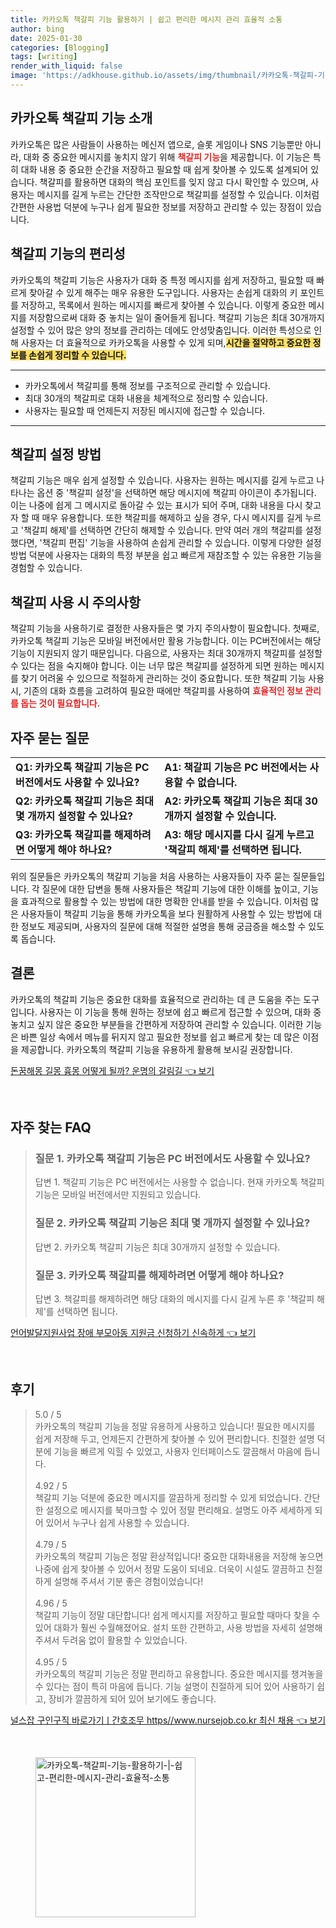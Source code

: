 ```yaml
---
title: 카카오톡 책갈피 기능 활용하기 | 쉽고 편리한 메시지 관리 효율적 소통
author: bing
date: 2025-01-30
categories: [Blogging]
tags: [writing]
render_with_liquid: false
image: 'https://adkhouse.github.io/assets/img/thumbnail/카카오톡-책갈피-기능-활용하기-|-쉽고-편리한-메시지-관리-효율적-소통.webp'
---
```



<h2 id='카카오톡_책갈피_기능_소개'>카카오톡 책갈피 기능 소개</h2>

<p>카카오톡은 많은 사람들이 사용하는 메신저 앱으로, 슬롯 게임이나 SNS 기능뿐만 아니라, 대화 중 중요한 메시지를 놓치지 않기 위해 <b><span style="color: #ee2323;">책갈피 기능</span></b>을 제공합니다. 이 기능은 특히 대화 내용 중 중요한 순간을 저장하고 필요할 때 쉽게 찾아볼 수 있도록 설계되어 있습니다. 책갈피를 활용하면 대화의 핵심 포인트를 잊지 않고 다시 확인할 수 있으며, 사용자는 메시지를 길게 누르는 간단한 조작만으로 책갈피를 설정할 수 있습니다. 이처럼 간편한 사용법 덕분에 누구나 쉽게 필요한 정보를 저장하고 관리할 수 있는 장점이 있습니다.</p>

<h2 id='책갈피_기능의_편리성'>책갈피 기능의 편리성</h2>

<p>카카오톡의 책갈피 기능은 사용자가 대화 중 특정 메시지를 쉽게 저장하고, 필요할 때 빠르게 찾아갈 수 있게 해주는 매우 유용한 도구입니다. 사용자는 손쉽게 대화의 키 포인트를 저장하고, 목록에서 원하는 메시지를 빠르게 찾아볼 수 있습니다. 이렇게 중요한 메시지를 저장함으로써 대화 중 놓치는 일이 줄어들게 됩니다. 책갈피 기능은 최대 30개까지 설정할 수 있어 많은 양의 정보를 관리하는 데에도 안성맞춤입니다. 이러한 특성으로 인해 사용자는 더 효율적으로 카카오톡을 사용할 수 있게 되며,<b><span style="background-color: #ffe066;">시간을 절약하고 중요한 정보를 손쉽게 정리할 수 있습니다.</span></b></p>

<hr />

<ul>
    <li>카카오톡에서 책갈피를 통해 정보를 구조적으로 관리할 수 있습니다.</li>
    <li>최대 30개의 책갈피로 대화 내용을 체계적으로 정리할 수 있습니다.</li>
    <li>사용자는 필요할 때 언제든지 저장된 메시지에 접근할 수 있습니다.</li>
</ul>

<hr />

<h2 id='책갈피_설정_방법'>책갈피 설정 방법</h2>

<p>책갈피 기능은 매우 쉽게 설정할 수 있습니다. 사용자는 원하는 메시지를 길게 누르고 나타나는 옵션 중 '책갈피 설정'을 선택하면 해당 메시지에 책갈피 아이콘이 추가됩니다. 이는 나중에 쉽게 그 메시지로 돌아갈 수 있는 표시가 되어 주며, 대화 내용을 다시 찾고자 할 때 매우 유용합니다. 또한 책갈피를 해제하고 싶을 경우, 다시 메시지를 길게 누르고 '책갈피 해제'를 선택하면 간단히 해제할 수 있습니다. 만약 여러 개의 책갈피를 설정했다면, '책갈피 편집' 기능을 사용하여 손쉽게 관리할 수 있습니다. 이렇게 다양한 설정 방법 덕분에 사용자는 대화의 특정 부분을 쉽고 빠르게 재참조할 수 있는 유용한 기능을 경험할 수 있습니다.</p>

<h2 id='책갈피_사용_시_주의사항'>책갈피 사용 시 주의사항</h2>

<p>책갈피 기능을 사용하기로 결정한 사용자들은 몇 가지 주의사항이 필요합니다. 첫째로, 카카오톡 책갈피 기능은 모바일 버전에서만 활용 가능합니다. 이는 PC버전에서는 해당 기능이 지원되지 않기 때문입니다. 다음으로, 사용자는 최대 30개까지 책갈피를 설정할 수 있다는 점을 숙지해야 합니다. 이는 너무 많은 책갈피를 설정하게 되면 원하는 메시지를 찾기 어려울 수 있으므로 적절하게 관리하는 것이 중요합니다. 또한 책갈피 기능 사용 시, 기존의 대화 흐름을 고려하여 필요한 때에만 책갈피를 사용하여 <b><span style="color: #ee2323;">효율적인 정보 관리를 돕는 것이 필요합니다.</span></b></p>

<h2 id='자주_묻는_질문'>자주 묻는 질문</h2>

<table>
    <tr>
        <td><b>Q1: 카카오톡 책갈피 기능은 PC 버전에서도 사용할 수 있나요?</b></td>
        <td><b>A1: 책갈피 기능은 PC 버전에서는 사용할 수 없습니다.</b></td>
    </tr>
    <tr>
        <td><b>Q2: 카카오톡 책갈피 기능은 최대 몇 개까지 설정할 수 있나요?</b></td>
        <td><b>A2: 카카오톡 책갈피 기능은 최대 30개까지 설정할 수 있습니다.</b></td>
    </tr>
    <tr>
        <td><b>Q3: 카카오톡 책갈피를 해제하려면 어떻게 해야 하나요?</b></td>
        <td><b>A3: 해당 메시지를 다시 길게 누르고 '책갈피 해제'를 선택하면 됩니다.</b></td>
    </tr>
</table>

<p>위의 질문들은 카카오톡의 책갈피 기능을 처음 사용하는 사용자들이 자주 묻는 질문들입니다. 각 질문에 대한 답변을 통해 사용자들은 책갈피 기능에 대한 이해를 높이고, 기능을 효과적으로 활용할 수 있는 방법에 대한 명확한 안내를 받을 수 있습니다. 이처럼 많은 사용자들이 책갈피 기능을 통해 카카오톡을 보다 원활하게 사용할 수 있는 방법에 대한 정보도 제공되며, 사용자의 질문에 대해 적절한 설명을 통해 궁금증을 해소할 수 있도록 돕습니다.</p>

<h2 id='결론'>결론</h2>

<p>카카오톡의 책갈피 기능은 중요한 대화를 효율적으로 관리하는 데 큰 도움을 주는 도구입니다. 사용자는 이 기능을 통해 원하는 정보에 쉽고 빠르게 접근할 수 있으며, 대화 중 놓치고 싶지 않은 중요한 부분들을 간편하게 저장하여 관리할 수 있습니다. 이러한 기능은 바쁜 일상 속에서 메뉴를 뒤지지 않고 필요한 정보를 쉽고 빠르게 찾는 데 많은 이점을 제공합니다. 카카오톡의 책갈피 기능을 유용하게 활용해 보시길 권장합니다.</p>


<p><a class="click-button" title="돈꿈해몽 길몽 흉몽 어떻게 될까? 운명의 갈림길" href="https://adkhouse.github.io/posts/%EB%8F%88%EA%BF%88%ED%95%B4%EB%AA%BD-%EA%B8%B8%EB%AA%BD-%ED%9D%89%EB%AA%BD-%EC%96%B4%EB%96%BB%EA%B2%8C-%EB%90%A0%EA%B9%8C-%EC%9A%B4%EB%AA%85%EC%9D%98-%EA%B0%88%EB%A6%BC%EA%B8%B8/" rel="dofollow">돈꿈해몽 길몽 흉몽 어떻게 될까? 운명의 갈림길 👈 보기</a></p><br>
<h2 id='자주_찾는_FAQ'>자주 찾는 FAQ</h2>
<div itemscope="" itemtype="https://schema.org/FAQPage"> 
<blockquote> 
<div itemscope="" itemprop="mainEntity" itemtype="https://schema.org/Question"> 
<h3 itemprop="name">질문 1. 카카오톡 책갈피 기능은 PC 버전에서도 사용할 수 있나요?</h3> 
<div itemscope="" itemprop="acceptedAnswer" itemtype="https://schema.org/Answer"> 
<span itemprop="text"> 
<p>답변 1. 책갈피 기능은 PC 버전에서는 사용할 수 없습니다. 현재 카카오톡 책갈피 기능은 모바일 버전에서만 지원되고 있습니다.</p> 
</span> 
</div> 
</div> 

<div itemscope="" itemprop="mainEntity" itemtype="https://schema.org/Question"> 
<h3 itemprop="name">질문 2. 카카오톡 책갈피 기능은 최대 몇 개까지 설정할 수 있나요?</h3> 
<div itemscope="" itemprop="acceptedAnswer" itemtype="https://schema.org/Answer"> 
<span itemprop="text"> 
<p>답변 2. 카카오톡 책갈피 기능은 최대 30개까지 설정할 수 있습니다.</p> 
</span> 
</div> 
</div> 

<div itemscope="" itemprop="mainEntity" itemtype="https://schema.org/Question"> 
<h3 itemprop="name">질문 3. 카카오톡 책갈피를 해제하려면 어떻게 해야 하나요?</h3> 
<div itemscope="" itemprop="acceptedAnswer" itemtype="https://schema.org/Answer"> 
<span itemprop="text"> 
<p>답변 3. 책갈피를 해제하려면 해당 대화의 메시지를 다시 길게 누른 후 '책갈피 해제'를 선택하면 됩니다.</p> 
</span> 
</div> 
</div> 
</blockquote> 
</div>
<p><a class="click-button" title="언어발달지원사업 장애 부모아동 지원금 신청하기 신속하게" href="https://adkhouse.github.io/posts/%EC%96%B8%EC%96%B4%EB%B0%9C%EB%8B%AC%EC%A7%80%EC%9B%90%EC%82%AC%EC%97%85-%EC%9E%A5%EC%95%A0-%EB%B6%80%EB%AA%A8%EC%95%84%EB%8F%99-%EC%A7%80%EC%9B%90%EA%B8%88-%EC%8B%A0%EC%B2%AD%ED%95%98%EA%B8%B0-%EC%8B%A0%EC%86%8D%ED%95%98%EA%B2%8C/" rel="dofollow">언어발달지원사업 장애 부모아동 지원금 신청하기 신속하게 👈 보기</a></p><br>
<h2 id='후기'>후기</h2>
<div itemscope itemtype="https://schema.org/Product">
  <blockquote>
  <div itemprop="review" itemscope itemtype="https://schema.org/Review">
      <div itemprop="reviewRating" itemscope itemtype="https://schema.org/Rating"> <span itemprop="ratingValue">5.0</span> / <span itemprop="bestRating">5</span> </div>
      <span itemprop="reviewBody">카카오톡의 책갈피 기능을 정말 유용하게 사용하고 있습니다! 필요한 메시지를 쉽게 저장해 두고, 언제든지 간편하게 찾아볼 수 있어 편리합니다. 친절한 설명 덕분에 기능을 빠르게 익힐 수 있었고, 사용자 인터페이스도 깔끔해서 마음에 듭니다.</span>
  </div>
  <br>
  <div itemprop="review" itemscope itemtype="https://schema.org/Review">
      <div itemprop="reviewRating" itemscope itemtype="https://schema.org/Rating"> <span itemprop="ratingValue">4.92</span> / <span itemprop="bestRating">5</span> </div>
      <span itemprop="reviewBody">책갈피 기능 덕분에 중요한 메시지를 깔끔하게 정리할 수 있게 되었습니다. 간단한 설정으로 메시지를 북마크할 수 있어 정말 편리해요. 설명도 아주 세세하게 되어 있어서 누구나 쉽게 사용할 수 있습니다.</span>
  </div>
  <br>
  <div itemprop="review" itemscope itemtype="https://schema.org/Review">
      <div itemprop="reviewRating" itemscope itemtype="https://schema.org/Rating"> <span itemprop="ratingValue">4.79</span> / <span itemprop="bestRating">5</span> </div>
      <span itemprop="reviewBody">카카오톡의 책갈피 기능은 정말 환상적입니다! 중요한 대화내용을 저장해 놓으면 나중에 쉽게 찾아볼 수 있어서 정말 도움이 되네요. 더욱이 시설도 깔끔하고 친절하게 설명해 주셔서 기분 좋은 경험이었습니다!</span>
  </div>
  <br>
  <div itemprop="review" itemscope itemtype="https://schema.org/Review">
      <div itemprop="reviewRating" itemscope itemtype="https://schema.org/Rating"> <span itemprop="ratingValue">4.96</span> / <span itemprop="bestRating">5</span> </div>
      <span itemprop="reviewBody">책갈피 기능이 정말 대단합니다! 쉽게 메시지를 저장하고 필요할 때마다 찾을 수 있어 대화가 훨씬 수월해졌어요. 설치 또한 간편하고, 사용 방법을 자세히 설명해 주셔서 두려움 없이 활용할 수 있었습니다.</span>
  </div>
  <br>
  <div itemprop="review" itemscope itemtype="https://schema.org/Review">
      <div itemprop="reviewRating" itemscope itemtype="https://schema.org/Rating"> <span itemprop="ratingValue">4.95</span> / <span itemprop="bestRating">5</span> </div>
      <span itemprop="reviewBody">카카오톡의 책갈피 기능은 정말 편리하고 유용합니다. 중요한 메시지를 챙겨놓을 수 있다는 점이 특히 마음에 듭니다. 기능 설명이 친절하게 되어 있어 사용하기 쉽고, 장비가 깔끔하게 되어 있어 보기에도 좋습니다.</span>
  </div>
  </blockquote>
</div>
<p><a class="click-button" title="널스잡 구인구직 바로가기ㅣ간호조무 https//www.nursejob.co.kr 최신 채용" href="https://adkhouse.github.io/posts/%EB%84%90%EC%8A%A4%EC%9E%A1-%EA%B5%AC%EC%9D%B8%EA%B5%AC%EC%A7%81-%EB%B0%94%EB%A1%9C%EA%B0%80%EA%B8%B0%E3%85%A3%EA%B0%84%ED%98%B8%EC%A1%B0%EB%AC%B4-httpswww.nursejob.co.kr-%EC%B5%9C%EC%8B%A0-%EC%B1%84%EC%9A%A9/" rel="dofollow">널스잡 구인구직 바로가기ㅣ간호조무 https//www.nursejob.co.kr 최신 채용 👈 보기</a></p><br>
<figure class="image"><img src="https://adkhouse.github.io/assets/img/thumbnail/카카오톡-책갈피-기능-활용하기-|-쉽고-편리한-메시지-관리-효율적-소통.webp" alt="카카오톡-책갈피-기능-활용하기-|-쉽고-편리한-메시지-관리-효율적-소통" width="256" height="256"></figure>